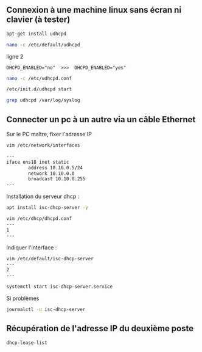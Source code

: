 ## Connexion à une machine linux sans écran ni clavier (à tester)
```Bash
apt-get install udhcpd

nano -c /etc/default/udhcpd
```

ligne 2

```
DHCPD_ENABLED="no"  >>>  DHCPD_ENABLED="yes"
```

```Bash
nano -c /etc/udhcpd.conf

/etc/init.d/udhcpd start

grep udhcpd /var/log/syslog
```

## Connecter un pc à un autre via un câble Ethernet

Sur le PC maître, fixer l'adresse IP
```Bash
vim /etc/network/interfaces

---
iface ens18 inet static
        address 10.10.0.5/24
        network 10.10.0.0
        broadcast 10.10.0.255
---
```

Installation du serveur dhcp :
```Bash
apt install isc-dhcp-server -y

vim /etc/dhcp/dhcpd.conf
---
1
---
```

Indiquer l'interface :
```Bash
vim /etc/default/isc-dhcp-server
---
2
---

systemctl start isc-dhcp-server.service
```

Si problèmes
```Bash
jourmalctl -u isc-dhcp-server
```

## Récupération de l'adresse IP du deuxième poste
```Bash
dhcp-lease-list
```